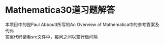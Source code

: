 # Mathematica30道习题解答
本项目中的是Paul Abboutt所写的An Overview of Mathematica中的参考答案及代码  
答案代码请看src文件中，每问之间以空行做间隔
